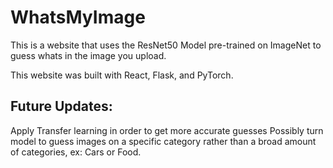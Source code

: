 # WhatsMyImage
This is a website that uses the ResNet50 Model pre-trained on ImageNet to guess whats in the image you upload.

This website was built with React, Flask, and PyTorch.

## Future Updates:
Apply Transfer learning in order to get more accurate guesses
Possibly turn model to guess images on a specific category rather than a broad amount of categories, ex: Cars or Food.
